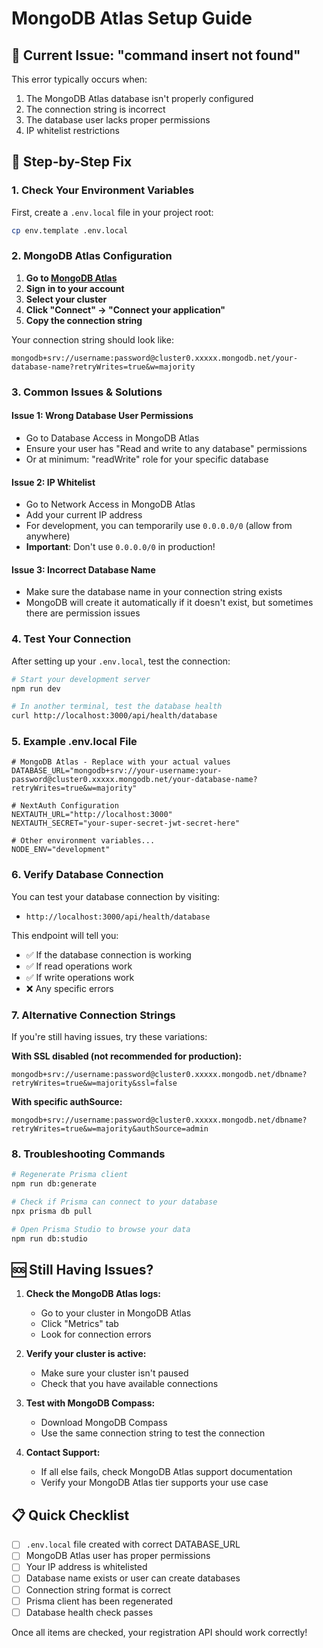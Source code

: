 # MongoDB Atlas Setup Guide

## 🚨 Current Issue: "command insert not found"

This error typically occurs when:
1. The MongoDB Atlas database isn't properly configured
2. The connection string is incorrect
3. The database user lacks proper permissions
4. IP whitelist restrictions

## 🔧 Step-by-Step Fix

### 1. Check Your Environment Variables

First, create a `.env.local` file in your project root:

```bash
cp env.template .env.local
```

### 2. MongoDB Atlas Configuration

1. **Go to [MongoDB Atlas](https://cloud.mongodb.com/)**
2. **Sign in to your account**
3. **Select your cluster**
4. **Click "Connect" → "Connect your application"**
5. **Copy the connection string**

Your connection string should look like:
```
mongodb+srv://username:password@cluster0.xxxxx.mongodb.net/your-database-name?retryWrites=true&w=majority
```

### 3. Common Issues & Solutions

#### Issue 1: Wrong Database User Permissions
- Go to Database Access in MongoDB Atlas
- Ensure your user has "Read and write to any database" permissions
- Or at minimum: "readWrite" role for your specific database

#### Issue 2: IP Whitelist
- Go to Network Access in MongoDB Atlas
- Add your current IP address
- For development, you can temporarily use `0.0.0.0/0` (allow from anywhere)
- **Important**: Don't use `0.0.0.0/0` in production!

#### Issue 3: Incorrect Database Name
- Make sure the database name in your connection string exists
- MongoDB will create it automatically if it doesn't exist, but sometimes there are permission issues

### 4. Test Your Connection

After setting up your `.env.local`, test the connection:

```bash
# Start your development server
npm run dev

# In another terminal, test the database health
curl http://localhost:3000/api/health/database
```

### 5. Example .env.local File

```env
# MongoDB Atlas - Replace with your actual values
DATABASE_URL="mongodb+srv://your-username:your-password@cluster0.xxxxx.mongodb.net/your-database-name?retryWrites=true&w=majority"

# NextAuth Configuration
NEXTAUTH_URL="http://localhost:3000"
NEXTAUTH_SECRET="your-super-secret-jwt-secret-here"

# Other environment variables...
NODE_ENV="development"
```

### 6. Verify Database Connection

You can test your database connection by visiting:
- `http://localhost:3000/api/health/database`

This endpoint will tell you:
- ✅ If the database connection is working
- ✅ If read operations work
- ✅ If write operations work
- ❌ Any specific errors

### 7. Alternative Connection Strings

If you're still having issues, try these variations:

**With SSL disabled (not recommended for production):**
```
mongodb+srv://username:password@cluster0.xxxxx.mongodb.net/dbname?retryWrites=true&w=majority&ssl=false
```

**With specific authSource:**
```
mongodb+srv://username:password@cluster0.xxxxx.mongodb.net/dbname?retryWrites=true&w=majority&authSource=admin
```

### 8. Troubleshooting Commands

```bash
# Regenerate Prisma client
npm run db:generate

# Check if Prisma can connect to your database
npx prisma db pull

# Open Prisma Studio to browse your data
npm run db:studio
```

## 🆘 Still Having Issues?

1. **Check the MongoDB Atlas logs:**
   - Go to your cluster in MongoDB Atlas
   - Click "Metrics" tab
   - Look for connection errors

2. **Verify your cluster is active:**
   - Make sure your cluster isn't paused
   - Check that you have available connections

3. **Test with MongoDB Compass:**
   - Download MongoDB Compass
   - Use the same connection string to test the connection

4. **Contact Support:**
   - If all else fails, check MongoDB Atlas support documentation
   - Verify your MongoDB Atlas tier supports your use case

## 📋 Quick Checklist

- [ ] `.env.local` file created with correct DATABASE_URL
- [ ] MongoDB Atlas user has proper permissions
- [ ] Your IP address is whitelisted
- [ ] Database name exists or user can create databases
- [ ] Connection string format is correct
- [ ] Prisma client has been regenerated
- [ ] Database health check passes

Once all items are checked, your registration API should work correctly!


